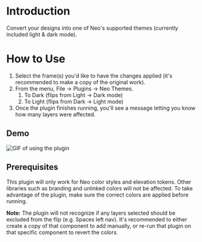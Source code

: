 # Introduction
Convert your designs into one of Neo's supported themes (currently included light & dark mode).

# How to Use
1. Select the frame(s) you'd like to have the changes applied (it's recommended to make a copy of the original work).
2. From the menu, File -> Plugins -> Neo Themes.
    1. To Dark (flips from Light -> Dark mode)
    2. To Light (flips from Dark -> Light mode)
3. Once the plugin finishes running, you'll see a message letting you know how many layers were affected.

## Demo
![GIF of using the plugin](https://github.com/shantsis/Neo-Themes/blob/main/demo.gif)

## Prerequisites
This plugin will only work for Neo color styles and elevation tokens. Other libraries such as branding and unlinked colors will not be affected. To take advantage of the plugin, make sure the correct colors are applied before running.

**Note:** The plugin will not recognize if any layers selected should be excluded from the flip (e.g. Spaces left nav). It's recommended to either create a copy of that component to add manually, or re-run that plugin on that specific component to revert the colors.
